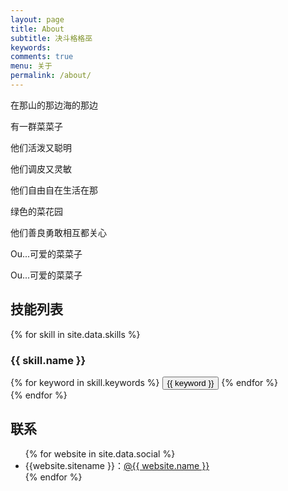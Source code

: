 ```yaml
---
layout: page
title: About
subtitle: 决斗格格巫
keywords: 
comments: true
menu: 关于
permalink: /about/
---
```


在那山的那边海的那边

有一群菜菜子

他们活泼又聪明

他们调皮又灵敏

他们自由自在生活在那

绿色的菜花园

他们善良勇敢相互都关心

Ou...可爱的菜菜子

Ou...可爱的菜菜子

## 技能列表

{% for skill in site.data.skills %}
### {{ skill.name }}
<div class="btn-inline">
{% for keyword in skill.keywords %}
<button class="btn btn-outline" type="button">{{ keyword }}</button>
{% endfor %}
</div>
{% endfor %}

## 联系

<ul>
{% for website in site.data.social %}
<li>{{website.sitename }}：<a href="{{ website.url }}" target="_blank">@{{ website.name }}</a></li>
{% endfor %}
</ul>
